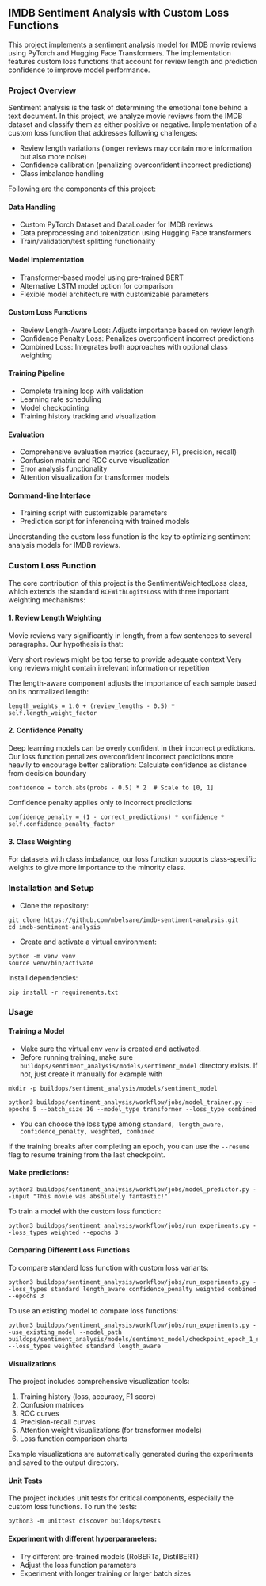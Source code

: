 ## IMDB Sentiment Analysis with Custom Loss Functions
This project implements a sentiment analysis model for IMDB movie reviews using PyTorch and Hugging Face Transformers. 
The implementation features custom loss functions that account for review length and prediction confidence to improve model performance.


### Project Overview
Sentiment analysis is the task of determining the emotional tone behind a text document. 
In this project, we analyze movie reviews from the IMDB dataset and classify them as either positive or negative.
Implementation of a custom loss function that addresses following challenges:
* Review length variations (longer reviews may contain more information but also more noise)
* Confidence calibration (penalizing overconfident incorrect predictions)
* Class imbalance handling

Following are the components of this project:
#### Data Handling

* Custom PyTorch Dataset and DataLoader for IMDB reviews
* Data preprocessing and tokenization using Hugging Face transformers
* Train/validation/test splitting functionality


#### Model Implementation

* Transformer-based model using pre-trained BERT
* Alternative LSTM model option for comparison
* Flexible model architecture with customizable parameters


#### Custom Loss Functions

* Review Length-Aware Loss: Adjusts importance based on review length
* Confidence Penalty Loss: Penalizes overconfident incorrect predictions
* Combined Loss: Integrates both approaches with optional class weighting


#### Training Pipeline

* Complete training loop with validation
* Learning rate scheduling
* Model checkpointing
* Training history tracking and visualization


#### Evaluation

* Comprehensive evaluation metrics (accuracy, F1, precision, recall)
* Confusion matrix and ROC curve visualization
* Error analysis functionality
* Attention visualization for transformer models


#### Command-line Interface

* Training script with customizable parameters
* Prediction script for inferencing with trained models

Understanding the custom loss function is the key to optimizing sentiment analysis models for IMDB reviews.

### Custom Loss Function
The core contribution of this project is the SentimentWeightedLoss class, which extends the standard `BCEWithLogitsLoss` with three important weighting mechanisms:

#### 1. Review Length Weighting
Movie reviews vary significantly in length, from a few sentences to several paragraphs. Our hypothesis is that:

Very short reviews might be too terse to provide adequate context
Very long reviews might contain irrelevant information or repetition

The length-aware component adjusts the importance of each sample based on its normalized length:
```
length_weights = 1.0 + (review_lengths - 0.5) * self.length_weight_factor
```

#### 2. Confidence Penalty
Deep learning models can be overly confident in their incorrect predictions. Our loss function penalizes overconfident incorrect predictions more heavily to encourage better calibration:
Calculate confidence as distance from decision boundary
```
confidence = torch.abs(probs - 0.5) * 2  # Scale to [0, 1]
```

Confidence penalty applies only to incorrect predictions
```
confidence_penalty = (1 - correct_predictions) * confidence * self.confidence_penalty_factor
```

#### 3. Class Weighting
For datasets with class imbalance, our loss function supports class-specific weights to give more importance to the minority class.

### Installation and Setup

* Clone the repository:

```
git clone https://github.com/mbelsare/imdb-sentiment-analysis.git
cd imdb-sentiment-analysis
```

* Create and activate a virtual environment:

```
python -m venv venv
source venv/bin/activate
```

Install dependencies:

`pip install -r requirements.txt`

### Usage

#### Training a Model

* Make sure the virtual env `venv` is created and activated.
* Before running training, make sure `buildops/sentiment_analysis/models/sentiment_model` directory exists. If not, just create it manually for example with 
```
mkdir -p buildops/sentiment_analysis/models/sentiment_model
```

```
python3 buildops/sentiment_analysis/workflow/jobs/model_trainer.py --epochs 5 --batch_size 16 --model_type transformer --loss_type combined
```
* You can choose the loss type among `standard, length_aware, confidence_penalty, weighted, combined`

If the training breaks after completing an epoch, you can use the `--resume` flag to resume training from the last checkpoint.

#### Make predictions:
```
python3 buildops/sentiment_analysis/workflow/jobs/model_predictor.py --input "This movie was absolutely fantastic!"
```

To train a model with the custom loss function:
```
python3 buildops/sentiment_analysis/workflow/jobs/run_experiments.py --loss_types weighted --epochs 3
```

#### Comparing Different Loss Functions
To compare standard loss function with custom loss variants:
```
python3 buildops/sentiment_analysis/workflow/jobs/run_experiments.py --loss_types standard length_aware confidence_penalty weighted combined --epochs 3
```

To use an existing model to compare loss functions:
```
python3 buildops/sentiment_analysis/workflow/jobs/run_experiments.py --use_existing_model --model_path buildops/sentiment_analysis/models/sentiment_model/checkpoint_epoch_1_step_2000.pt --loss_types weighted standard length_aware
```

#### Visualizations
The project includes comprehensive visualization tools:

1. Training history (loss, accuracy, F1 score)
2. Confusion matrices
3. ROC curves
4. Precision-recall curves
5. Attention weight visualizations (for transformer models)
6. Loss function comparison charts

Example visualizations are automatically generated during the experiments and saved to the output directory.

#### Unit Tests
The project includes unit tests for critical components, especially the custom loss functions. To run the tests:
```
python3 -m unittest discover buildops/tests
```

#### Experiment with different hyperparameters:
* Try different pre-trained models (RoBERTa, DistilBERT)
* Adjust the loss function parameters
* Experiment with longer training or larger batch sizes
